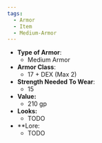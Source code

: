 ```yaml
---
tags:
  - Armor
  - Item
  - Medium-Armor
---
```

- __Type of Armor__:
	* Medium Armor
- __Armor Class__:
	* 17 + DEX (Max 2)
- __Strength Needed To Wear__:
	* 15
- **Value:**
	- 210 gp
- **Looks:**
	- TODO
- **Lore:
	- TODO